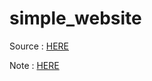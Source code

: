 # simple_website

Source : [HERE](https://docs.microsoft.com/zh-tw/learn/modules/build-simple-website/)

Note : [HERE](https://hackmd.io/vFNPIsP0RbW-TxwwHIJQOA?view)
